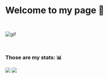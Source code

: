 # Welcome to my page 🤠
<br>

![gif](https://64.media.tumblr.com/a98891c693052dd873231ab51b721421/d6aa089c4433b10c-24/s540x810/e3e7c8e5bd73aa7e1419dda89d03159a9d511286.gifv)

<br>

### Those are my stats: 📊
![](https://raw.githubusercontent.com/grudwald/github-stats/master/generated/overview.svg#gh-dark-mode-only)
![](https://raw.githubusercontent.com/grudwald/github-stats/master/generated/overview.svg#gh-light-mode-only)


